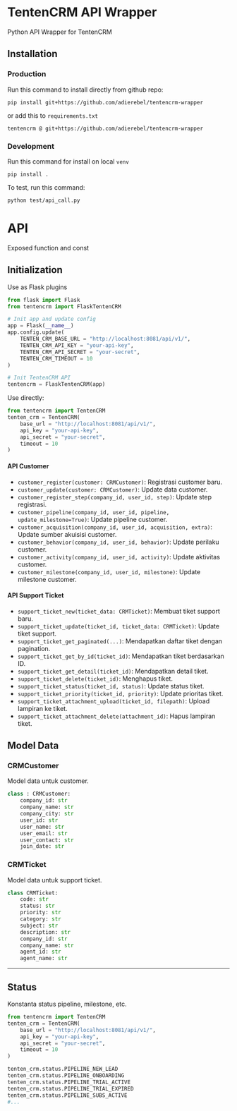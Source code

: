 # TentenCRM API Wrapper

Python API Wrapper for TentenCRM

## Installation

### Production

Run this command to install directly from github repo:

```
pip install git+https://github.com/adierebel/tentencrm-wrapper
```

or add this to `requirements.txt`

```
tentencrm @ git+https://github.com/adierebel/tentencrm-wrapper
```

### Development

Run this command for install on local `venv`

```
pip install .
```

To test, run this command:

```
python test/api_call.py
```

# API

Exposed function and const

## Initialization

Use as Flask plugins

```python
from flask import Flask
from tentencrm import FlaskTentenCRM

# Init app and update config
app = Flask(__name__)
app.config.update(
    TENTEN_CRM_BASE_URL = "http://localhost:8081/api/v1/",
    TENTEN_CRM_API_KEY = "your-api-key",
    TENTEN_CRM_API_SECRET = "your-secret",
    TENTEN_CRM_TIMEOUT = 10
)

# Init TentenCRM API
tentencrm = FlaskTentenCRM(app)
```

Use directly:

```python
from tentencrm import TentenCRM
tenten_crm = TentenCRM(
    base_url = "http://localhost:8081/api/v1/",
    api_key = "your-api-key",
    api_secret = "your-secret",
    timeout = 10
)
```


#### API Customer
- `customer_register(customer: CRMCustomer)`: Registrasi customer baru.
- `customer_update(customer: CRMCustomer)`: Update data customer.
- `customer_register_step(company_id, user_id, step)`: Update step registrasi.
- `customer_pipeline(company_id, user_id, pipeline, update_milestone=True)`: Update pipeline customer.
- `customer_acquisition(company_id, user_id, acquisition, extra)`: Update sumber akuisisi customer.
- `customer_behavior(company_id, user_id, behavior)`: Update perilaku customer.
- `customer_activity(company_id, user_id, activity)`: Update aktivitas customer.
- `customer_milestone(company_id, user_id, milestone)`: Update milestone customer.

#### API Support Ticket
- `support_ticket_new(ticket_data: CRMTicket)`: Membuat tiket support baru.
- `support_ticket_update(ticket_id, ticket_data: CRMTicket)`: Update tiket support.
- `support_ticket_get_paginated(...)`: Mendapatkan daftar tiket dengan pagination.
- `support_ticket_get_by_id(ticket_id)`: Mendapatkan tiket berdasarkan ID.
- `support_ticket_get_detail(ticket_id)`: Mendapatkan detail tiket.
- `support_ticket_delete(ticket_id)`: Menghapus tiket.
- `support_ticket_status(ticket_id, status)`: Update status tiket.
- `support_ticket_priority(ticket_id, priority)`: Update prioritas tiket.
- `support_ticket_attachment_upload(ticket_id, filepath)`: Upload lampiran ke tiket.
- `support_ticket_attachment_delete(attachment_id)`: Hapus lampiran tiket.

## Model Data

### CRMCustomer

Model data untuk customer.

```python
class : CRMCustomer:
    company_id: str
    company_name: str
    company_city: str
    user_id: str
    user_name: str
    user_email: str
    user_contact: str
    join_date: str
```

### CRMTicket

Model data untuk support ticket.

```python
class CRMTicket:
    code: str
    status: str
    priority: str
    category: str
    subject: str
    description: str
    company_id: str
    company_name: str
    agent_id: str
    agent_name: str

```

---

## Status

Konstanta status pipeline, milestone, etc.

```python
from tentencrm import TentenCRM
tenten_crm = TentenCRM(
    base_url = "http://localhost:8081/api/v1/",
    api_key = "your-api-key",
    api_secret = "your-secret",
    timeout = 10
)

tenten_crm.status.PIPELINE_NEW_LEAD
tenten_crm.status.PIPELINE_ONBOARDING
tenten_crm.status.PIPELINE_TRIAL_ACTIVE
tenten_crm.status.PIPELINE_TRIAL_EXPIRED
tenten_crm.status.PIPELINE_SUBS_ACTIVE
#...
```
